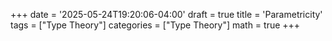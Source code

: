 +++
date = '2025-05-24T19:20:06-04:00'
draft = true
title = 'Parametricity'
tags = ["Type Theory"]
categories = ["Type Theory"]
math = true
+++
